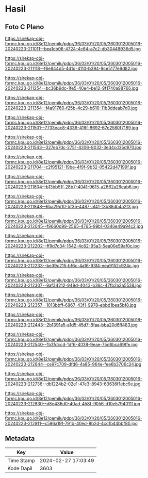 # Hasil

## Foto C Plano

https://sirekap-obj-formc.kpu.go.id/8e12/pemilu/pdpr/36/03/01/20/05/3603012005016-20240223-211011--bea1cb08-4724-4c64-a7c2-db30448936d5.jpg

https://sirekap-obj-formc.kpu.go.id/8e12/pemilu/pdpr/36/03/01/20/05/3603012005016-20240223-211118--f6e844d5-4d1d-4110-b394-9ce5177e9d82.jpg

https://sirekap-obj-formc.kpu.go.id/8e12/pemilu/pdpr/36/03/01/20/05/3603012005016-20240223-211254--bc36b9dc-1fe5-40e4-be12-9f1740a98766.jpg

https://sirekap-obj-formc.kpu.go.id/8e12/pemilu/pdpr/36/03/01/20/05/3603012005016-20240223-211354--f4a91760-f25b-4c29-b610-11b3ddeab7d0.jpg

https://sirekap-obj-formc.kpu.go.id/8e12/pemilu/pdpr/36/03/01/20/05/3603012005016-20240223-211501--7733eac8-4336-416f-8692-67e2580f7189.jpg

https://sirekap-obj-formc.kpu.go.id/8e12/pemilu/pdpr/36/03/01/20/05/3603012005016-20240223-211543--327eb7dc-2751-4306-8032-3ed4cd35d970.jpg

https://sirekap-obj-formc.kpu.go.id/8e12/pemilu/pdpr/36/03/01/20/05/3603012005016-20240223-211704--c2f95121-19be-4f9f-9b52-05422d47199f.jpg

https://sirekap-obj-formc.kpu.go.id/8e12/pemilu/pdpr/36/03/01/20/05/3603012005016-20240223-211804--b13bb51f-28b7-4041-9615-a2662a26eab6.jpg

https://sirekap-obj-formc.kpu.go.id/8e12/pemilu/pdpr/36/03/01/20/05/3603012005016-20240223-211848--6ba29d10-bf35-4487-af41-f3b88db4a2f3.jpg

https://sirekap-obj-formc.kpu.go.id/8e12/pemilu/pdpr/36/03/01/20/05/3603012005016-20240223-212045--f9660d99-2565-4765-99b1-0346e49a94c2.jpg

https://sirekap-obj-formc.kpu.go.id/8e12/pemilu/pdpr/36/03/01/20/05/3603012005016-20240223-212202--ff9d7c34-1542-4c82-95a3-5ea00e59af0c.jpg

https://sirekap-obj-formc.kpu.go.id/8e12/pemilu/pdpr/36/03/01/20/05/3603012005016-20240223-212233--be39c215-bf6c-4a16-93f4-eea9152c924c.jpg

https://sirekap-obj-formc.kpu.go.id/8e12/pemilu/pdpr/36/03/01/20/05/3603012005016-20240223-212307--9af34212-949d-4043-b36c-47fb2a2a5538.jpg

https://sirekap-obj-formc.kpu.go.id/8e12/pemilu/pdpr/36/03/01/20/05/3603012005016-20240223-212357--1013bbff-6867-43f1-9978-ebbd1bea5bf8.jpg

https://sirekap-obj-formc.kpu.go.id/8e12/pemilu/pdpr/36/03/01/20/05/3603012005016-20240223-212443--2b1391a5-a1d5-45d7-8faa-bba20d6ff483.jpg

https://sirekap-obj-formc.kpu.go.id/8e12/pemilu/pdpr/36/03/01/20/05/3603012005016-20240223-212540--1b3fdccd-1df6-4038-9eae-75d6bca69ffe.jpg

https://sirekap-obj-formc.kpu.go.id/8e12/pemilu/pdpr/36/03/01/20/05/3603012005016-20240223-212644--ce97c709-dfd6-4a85-964e-fee6b3706c24.jpg

https://sirekap-obj-formc.kpu.go.id/8e12/pemilu/pdpr/36/03/01/20/05/3603012005016-20240223-212736--db1224b2-02e1-47e3-8943-63636f1ebc9e.jpg

https://sirekap-obj-formc.kpu.go.id/8e12/pemilu/pdpr/36/03/01/20/05/3603012005016-20240223-212830--d8e436d0-40ad-458f-9056-d10e5794011f.jpg

https://sirekap-obj-formc.kpu.go.id/8e12/pemilu/pdpr/36/03/01/20/05/3603012005016-20240223-212911--c586a19f-791b-40ed-8b2d-4cc1b44bbf80.jpg


## Metadata

| Key        | Value               |
| ---------- | ------------------- |
| Time Stamp | 2024-02-27 17:03:49 |
| Kode Dapil | 3603                |




